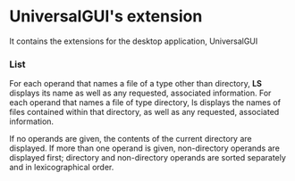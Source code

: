 # UniversalGUI's extension
It contains the extensions for the desktop application, UniversalGUI

### List
For each operand that names a file of a type other than directory, **LS** displays its name as well as any requested, associated information. For each operand that names a file of type directory, ls displays the names of files contained within that directory, as well as any requested, associated information.

If no operands are given, the contents of the current directory are displayed. If more than one operand is given, non-directory operands are displayed first; directory and non-directory operands are sorted separately and in lexicographical order.